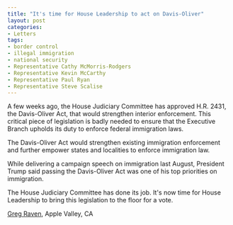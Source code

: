```yaml
---
title: "It's time for House Leadership to act on Davis-Oliver"
layout: post
categories:
- Letters
tags:
- border control
- illegal immigration
- national security
- Representative Cathy McMorris-Rodgers
- Representative Kevin McCarthy
- Representative Paul Ryan
- Representative Steve Scalise
---
```


A few weeks ago, the House Judiciary Committee has approved H.R. 2431, the Davis-Oliver Act, that would strengthen interior enforcement. This critical piece of legislation is badly needed to ensure that the Executive Branch upholds its duty to enforce federal immigration laws.

The Davis-Oliver Act would strengthen existing immigration enforcement and further empower states and localities to enforce immigration law.

While delivering a campaign speech on immigration last August, President Trump said passing the Davis-Oliver Act was one of his top priorities on immigration.

The House Judiciary Committee has done its job. It's now time for House Leadership to bring this legislation to the floor for a vote.

[Greg Raven](https://www.gregraven.org), Apple Valley, CA